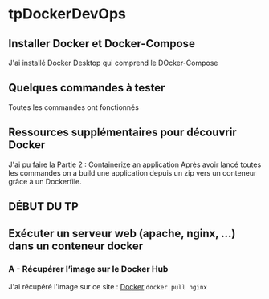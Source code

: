 # tpDockerDevOps

## Installer Docker et Docker-Compose
J'ai installé Docker Desktop qui comprend le DOcker-Compose
## Quelques commandes à tester
Toutes les commandes ont fonctionnés
## Ressources supplémentaires pour découvrir Docker
J'ai pu faire la Partie 2 : Containerize an application
Après avoir lancé toutes les commandes on a build une application depuis un zip vers un conteneur grâce à un Dockerfile.
## DÉBUT DU TP
## Exécuter un serveur web (apache, nginx, …) dans un conteneur docker
### A - Récupérer l’image sur le Docker Hub
J'ai récupéré l'image sur ce site : [Docker](https://hub.docker.com/_/nginx)
`docker pull nginx`
